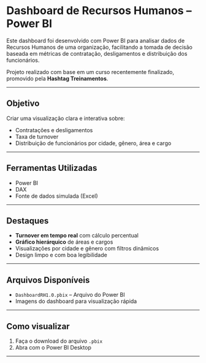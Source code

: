 # Dashboard de Recursos Humanos – Power BI

 Este dashboard foi desenvolvido com Power BI para analisar dados de Recursos Humanos de uma organização, facilitando a tomada de decisão baseada em métricas de contratação, desligamentos e distribuição dos funcionários.

 Projeto realizado com base em um curso recentemente finalizado, promovido pela **Hashtag Treinamentos**.

---

## Objetivo

Criar uma visualização clara e interativa sobre:

- Contratações e desligamentos
- Taxa de turnover
- Distribuição de funcionários por cidade, gênero, área e cargo

---

## Ferramentas Utilizadas

- Power BI
- DAX
- Fonte de dados simulada (Excel)


---

##  Destaques

- **Turnover em tempo real** com cálculo percentual
- **Gráfico hierárquico** de áreas e cargos
- Visualizações por cidade e gênero com filtros dinâmicos
- Design limpo e com boa legibilidade

---

##  Arquivos Disponíveis

- `DashboardRH1.0.pbix` – Arquivo do Power BI
- Imagens do dashboard para visualização rápida

---

##  Como visualizar

1. Faça o download do arquivo `.pbix`
2. Abra com o Power BI Desktop

---

